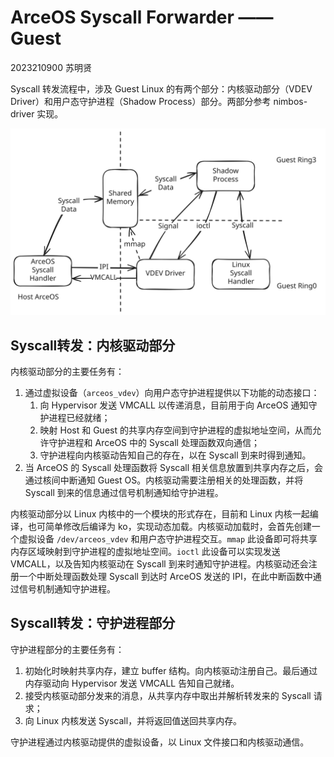 # ArceOS Syscall Forwarder —— Guest

2023210900 苏明贤

Syscall 转发流程中，涉及 Guest Linux 的有两个部分：内核驱动部分（VDEV Driver）和用户态守护进程（Shadow Process）部分。两部分参考 nimbos-driver 实现。

![](./scf.svg)

## Syscall转发：内核驱动部分

内核驱动部分的主要任务有：

1. 通过虚拟设备（`arceos_vdev`）向用户态守护进程提供以下功能的动态接口：
    1. 向 Hypervisor 发送 VMCALL 以传递消息，目前用于向 ArceOS 通知守护进程已经就绪；
    2. 映射 Host 和 Guest 的共享内存空间到守护进程的虚拟地址空间，从而允许守护进程和 ArceOS 中的 Syscall 处理函数双向通信；
    3. 守护进程向内核驱动告知自己的存在，以在 Syscall 到来时得到通知。
2. 当 ArceOS 的 Syscall 处理函数将 Syscall 相关信息放置到共享内存之后，会通过核间中断通知 Guest OS。内核驱动需要注册相关的处理函数，并将 Syscall 到来的信息通过信号机制通知给守护进程。

内核驱动部分以 Linux 内核中的一个模块的形式存在，目前和 Linux 内核一起编译，也可简单修改后编译为 ko，实现动态加载。内核驱动加载时，会首先创建一个虚拟设备 `/dev/arceos_vdev` 和用户态守护进程交互。`mmap` 此设备即可将共享内存区域映射到守护进程的虚拟地址空间。`ioctl` 此设备可以实现发送 VMCALL，以及告知内核驱动在 Syscall 到来时通知守护进程。内核驱动还会注册一个中断处理函数处理 Syscall 到达时 ArceOS 发送的 IPI，在此中断函数中通过信号机制通知守护进程。

## Syscall转发：守护进程部分

守护进程部分的主要任务有：

1. 初始化时映射共享内存，建立 buffer 结构。向内核驱动注册自己。最后通过内存驱动向 Hypervisor 发送 VMCALL 告知自己就绪。
2. 接受内核驱动部分发来的消息，从共享内存中取出并解析转发来的 Syscall 请求；
3. 向 Linux 内核发送 Syscall，并将返回值送回共享内存。

守护进程通过内核驱动提供的虚拟设备，以 Linux 文件接口和内核驱动通信。
